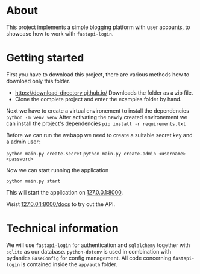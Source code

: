 # About
This project implements a simple blogging platform with user accounts, to showcase how to work with `fastapi-login`.

# Getting started
First you have to download this project, there are various methods how to download only this folder.
 - https://download-directory.github.io/ Downloads the folder as a zip file.
 - Clone the complete project and enter the examples folder by hand.

Next we have to create a virtual environement to install the dependencies
`python -m venv venv`
After activating the newly created environement we can install the project's dependencies
`pip install -r requirements.txt`

Before we can run the webapp we need to create a suitable secret key and a admin user:

`python main.py create-secret`
`python main.py create-admin <username> <password>`

Now we can start running the application

`python main.py start`

This will start the application on [127.0.0.1:8000](127.0.0.1:8000).

Visist [127.0.0.1:8000/docs](127.0.0.1:8000/docs) to try out the API.

# Technical information
We will use `fastapi-login` for authentication and `sqlalchemy` together with `sqlite` as our database.
`python-dotenv` is used in combination with pydantics `BaseConfig` for config management.
All code concerning `fastapi-login` is contained inside the `app/auth` folder.